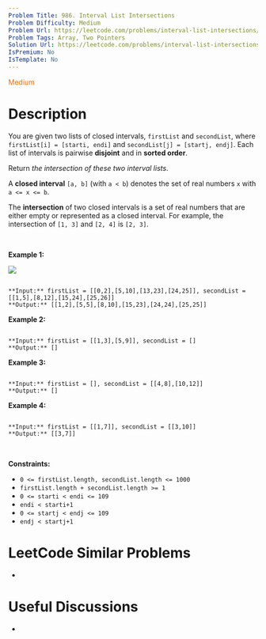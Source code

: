 ```yaml
---
Problem Title: 986. Interval List Intersections
Problem Difficulty: Medium
Problem Url: https://leetcode.com/problems/interval-list-intersections/
Problem Tags: Array, Two Pointers
Solution Url: https://leetcode.com/problems/interval-list-intersections/solution/
IsPremium: No
IsTemplate: No
---
```


<span style="color: rgb(239, 108, 0);">Medium</span>

# Description

You are given two lists of closed intervals, `firstList` and `secondList`, where `firstList[i] = [starti, endi]` and `secondList[j] = [startj, endj]`. Each list of intervals is pairwise **disjoint** and in **sorted order**.


Return *the intersection of these two interval lists*.


A **closed interval** `[a, b]` (with `a < b`) denotes the set of real numbers `x` with `a <= x <= b`.


The **intersection** of two closed intervals is a set of real numbers that are either empty or represented as a closed interval. For example, the intersection of `[1, 3]` and `[2, 4]` is `[2, 3]`.


 


**Example 1:**


![](https://assets.leetcode.com/uploads/2019/01/30/interval1.png)

```

**Input:** firstList = [[0,2],[5,10],[13,23],[24,25]], secondList = [[1,5],[8,12],[15,24],[25,26]]
**Output:** [[1,2],[5,5],[8,10],[15,23],[24,24],[25,25]]

```

**Example 2:**



```

**Input:** firstList = [[1,3],[5,9]], secondList = []
**Output:** []

```

**Example 3:**



```

**Input:** firstList = [], secondList = [[4,8],[10,12]]
**Output:** []

```

**Example 4:**



```

**Input:** firstList = [[1,7]], secondList = [[3,10]]
**Output:** [[3,7]]

```

 


**Constraints:**


* `0 <= firstList.length, secondList.length <= 1000`
* `firstList.length + secondList.length >= 1`
* `0 <= starti < endi <= 109`
* `endi < starti+1`
* `0 <= startj < endj <= 109` 
* `endj < startj+1`




# LeetCode Similar Problems

- []()

# Useful Discussions

- []()
